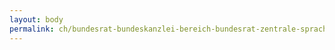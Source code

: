 ```yaml
---
layout: body
permalink: ch/bundesrat-bundeskanzlei-bereich-bundesrat-zentrale-sprachdienste-abteilung-italienisch-sektion-gesetzgebung-und-sprache/
---
```


